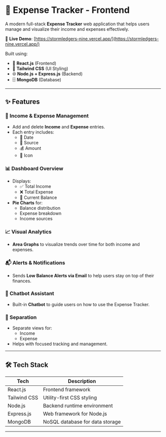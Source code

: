 # 💸 Expense Tracker - Frontend

A modern full-stack **Expense Tracker** web application that helps users manage and visualize their income and expenses effectively.

🔗 **Live Demo**: [https://stormledgers-nine.vercel.app/](https://stormledgers-nine.vercel.app/)

Built using:
- 🧠 **React.js** (Frontend)
- 🎨 **Tailwind CSS** (UI Styling)
- 🌐 **Node.js + Express.js** (Backend)
- 🗄️ **MongoDB** (Database)

---

## ✨ Features

### 🧾 Income & Expense Management
- Add and delete **Income** and **Expense** entries.
- Each entry includes:
  - 📅 Date
  - 📝 Source
  - 💰 Amount
  - 🧿 Icon

### 📊 Dashboard Overview
- Displays:
  - ✅ Total Income
  - ❌ Total Expense
  - 🧮 Current Balance
- **Pie Charts** for:
  - Balance distribution
  - Expense breakdown
  - Income sources

### 📈 Visual Analytics
- **Area Graphs** to visualize trends over time for both income and expenses.

### 📬 Alerts & Notifications
- Sends **Low Balance Alerts via Email** to help users stay on top of their finances.

### 🤖 Chatbot Assistant
- Built-in **Chatbot** to guide users on how to use the Expense Tracker.

### 🔄 Separation
- Separate views for:
  - Income
  - Expense
- Helps with focused tracking and management.

---

## 🛠️ Tech Stack

| Tech        | Description                    |
|-------------|--------------------------------|
| React.js    | Frontend framework             |
| Tailwind CSS| Utility-first CSS styling      |
| Node.js     | Backend runtime environment    |
| Express.js  | Web framework for Node.js      |
| MongoDB     | NoSQL database for data storage|

---


